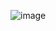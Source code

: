 ![image](https://user-images.githubusercontent.com/77222540/233851503-7afa0b61-4ea4-4060-89fc-b194c115ef86.png)
